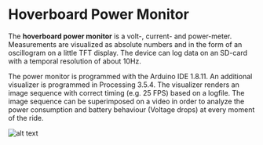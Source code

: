 # Hoverboard Power Monitor

The **hoverboard power monitor** is a volt-, current- and power-meter. Measurements are visualized as absolute numbers and in the form of an oscillogram on a little TFT display. The device can log data on an SD-card with a temporal resolution of about 10Hz.

The power monitor is programmed with the Arduino IDE 1.8.11. An additional visualizer is programmed in Processing 3.5.4. The visualizer renders an image sequence with correct timing (e.g. 25 FPS) based on a logfile. The image sequence can be superimposed on a video in order to analyze the power consumption and battery behaviour (Voltage drops) at every moment of the ride. 

![alt text](https://github.com/royrobotiks/hoverboard_power_monitor/blob/main/images/hoverboard_power_monitor.gif "hoverboard ride with superimposed power data")

